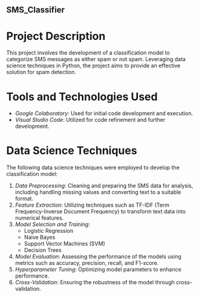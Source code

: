 ## SMS_Classifier

# Project Description

This project involves the development of a classification model to categorize SMS messages as either spam or not spam. Leveraging data science techniques in Python, the project aims to provide an effective solution for spam detection.

# Tools and Technologies Used

- *Google Colaboratory*: Used for initial code development and execution.
- *Visual Studio Code*: Utilized for code refinement and further development.

# Data Science Techniques

The following data science techniques were employed to develop the classification model:

1. *Data Preprocessing*: Cleaning and preparing the SMS data for analysis, including handling missing values and converting text to a suitable format.
2. *Feature Extraction*: Utilizing techniques such as TF-IDF (Term Frequency-Inverse Document Frequency) to transform text data into numerical features.
3. *Model Selection and Training*:
   - Logistic Regression
   - Naive Bayes
   - Support Vector Machines (SVM)
   - Decision Trees
4. *Model Evaluation*: Assessing the performance of the models using metrics such as accuracy, precision, recall, and F1-score.
5. *Hyperparameter Tuning*: Optimizing model parameters to enhance performance.
6. *Cross-Validation*: Ensuring the robustness of the model through cross-validation.
